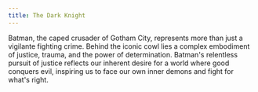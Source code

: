 ```yaml
---
title: The Dark Knight
---
```

Batman, the caped crusader of Gotham City, represents more than just a vigilante fighting crime. Behind the iconic cowl lies a complex embodiment of justice, trauma, and the power of determination. Batman's relentless pursuit of justice reflects our inherent desire for a world where good conquers evil, inspiring us to face our own inner demons and fight for what's right.
